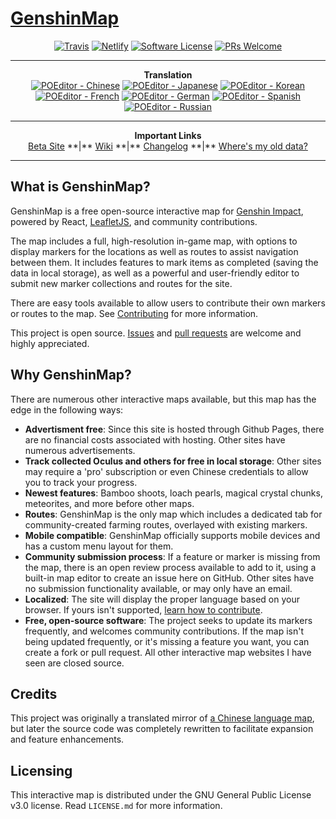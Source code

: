 # [GenshinMap](https://genshinmap.github.io/)

<p align='center'>
<a href="https://travis-ci.org/github/GenshinMap/genshinmap.github.io/"><img src="https://travis-ci.org/GenshinMap/genshinmap.github.io.svg?branch=master" alt="Travis"/></a>
<a href="https://genshin-map-beta.netlify.app/"><img src="https://img.shields.io/netlify/e37c5eca-62e5-480d-922b-301ab8c4994a?label=beta%20build)" alt="Netlify"/></a>
<a href="https://github.com/GenshinMap/genshinmap.github.io/blob/master/LICENSE.md"><img src="https://img.shields.io/badge/license-GPLv3-green.svg" alt="Software License"/></a>
<a href="https://github.com/GenshinMap/genshinmap.github.io/wiki/Contributing"><img src="https://img.shields.io/badge/PRs-welcome-brightgreen.svg" alt="PRs Welcome"/></a>
</p>

---

<p align='center'>
<b>Translation</b>
<br/>
<a href="https://poeditor.com/join/project?hash=VNGpBHcrB0"><img src="https://img.shields.io/poeditor/progress/394831/zh-CN?token=1362c61f5ab09d3fb015f19e77e437f1" alt="POEditor - Chinese"/></a>
<a href="https://poeditor.com/join/project?hash=VNGpBHcrB0"><img src="https://img.shields.io/poeditor/progress/394831/ja?token=1362c61f5ab09d3fb015f19e77e437f1" alt="POEditor - Japanese"/></a>
<a href="https://poeditor.com/join/project?hash=VNGpBHcrB0"><img src="https://img.shields.io/poeditor/progress/394831/ko?token=1362c61f5ab09d3fb015f19e77e437f1" alt="POEditor - Korean"/></a>
<a href="https://poeditor.com/join/project?hash=VNGpBHcrB0"><img src="https://img.shields.io/poeditor/progress/394831/fr?token=1362c61f5ab09d3fb015f19e77e437f1" alt="POEditor - French"/></a>
<a href="https://poeditor.com/join/project?hash=VNGpBHcrB0"><img src="https://img.shields.io/poeditor/progress/394831/de?token=1362c61f5ab09d3fb015f19e77e437f1" alt="POEditor - German"/></a>
<a href="https://poeditor.com/join/project?hash=VNGpBHcrB0"><img src="https://img.shields.io/poeditor/progress/394831/es?token=1362c61f5ab09d3fb015f19e77e437f1" alt="POEditor - Spanish"/></a>
<a href="https://poeditor.com/join/project?hash=VNGpBHcrB0"><img src="https://img.shields.io/poeditor/progress/394831/ru?token=1362c61f5ab09d3fb015f19e77e437f1" alt="POEditor - Russian"/></a>
</p>

---

<p align='center'>
<b>Important Links</b>
<br/>
<a href="https://genshin-map-beta.netlify.app/">Beta Site</a>
**|**
<a href="https://github.com/GenshinMap/genshinmap.github.io/wiki/index">Wiki</a>
**|**
<a href="https://github.com/GenshinMap/genshinmap.github.io/blob/master/CHANGELOG.md">Changelog</a>
**|**
<a href="https://github.com/GenshinMap/genshinmap.github.io/wiki/Frequently-Asked-Questions#how-do-i-transfer-my-data-from-the-old-version-of-genshinmap">Where's my old data?</a>
</p>

---

## What is GenshinMap?

GenshinMap is a free open-source interactive map for [Genshin Impact](https://genshin.mihoyo.com/), powered by React, [LeafletJS](https://leafletjs.com/reference-1.7.1.html), and community contributions.

The map includes a full, high-resolution in-game map, with options to display markers for the locations as well as routes to assist navigation between them. It includes features to mark items as completed (saving the data in local storage), as well as a powerful and user-friendly editor to submit new marker collections and routes for the site.

There are easy tools available to allow users to contribute their own markers or routes to the map. See [Contributing](https://github.com/GenshinMap/genshinmap.github.io/wiki/Contributing) for more information.

This project is open source. [Issues](https://github.com/GenshinMap/genshinmap.github.io/issues) and [pull requests](https://github.com/GenshinMap/genshinmap.github.io/pulls) are welcome and highly appreciated.

## Why GenshinMap?

There are numerous other interactive maps available, but this map has the edge in the following ways:

- **Advertisment free**: Since this site is hosted through Github Pages, there are no financial costs associated with hosting. Other sites have numerous advertisements.
- **Track collected Oculus and others for free in local storage**: Other sites may require a 'pro' subscription or even Chinese credentials to allow you to track your progress.
- **Newest features**: Bamboo shoots, loach pearls, magical crystal chunks, meteorites, and more before other maps.
- **Routes**: GenshinMap is the only map which includes a dedicated tab for community-created farming routes, overlayed with existing markers.
- **Mobile compatible**: GenshinMap officially supports mobile devices and has a custom menu layout for them.
- **Community submission process**: If a feature or marker is missing from the map, there is an open review process available to add to it, using a built-in map editor to create an issue here on GitHub. Other sites have no submission functionality available, or may only have an email.
- **Localized**: The site will display the proper language based on your browser. If yours isn't supported, [learn how to contribute](https://github.com/GenshinMap/genshinmap.github.io/wiki/Contributing#how-to-localize-the-site).
- **Free, open-source software**: The project seeks to update its markers frequently, and welcomes community contributions. If the map isn't being updated frequently, or it's missing a feature you want, you can create a fork or pull request. All other interactive map websites I have seen are closed source.

## Credits

This project was originally a translated mirror of [a Chinese language map](http://www.yuanshen.site/), but later the source code was completely rewritten to facilitate expansion and feature enhancements.

## Licensing

This interactive map is distributed under the GNU General Public License v3.0 license. Read `LICENSE.md` for more information.
